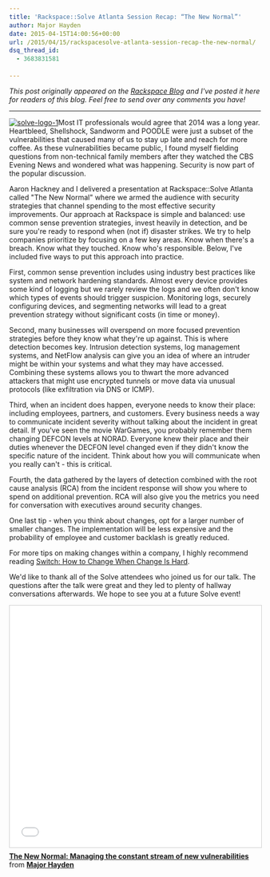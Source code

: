 ```yaml
---
title: 'Rackspace::Solve Atlanta Session Recap: “The New Normal”'
author: Major Hayden
date: 2015-04-15T14:00:56+00:00
url: /2015/04/15/rackspacesolve-atlanta-session-recap-the-new-normal/
dsq_thread_id:
  - 3683831581

---
```

_This post originally appeared on the [Rackspace Blog][1] and I've posted it here for readers of this blog. Feel free to send over any comments you have!_

* * *

[<img src="/wp-content/uploads/2015/04/solve-logo-1-300x300.png" alt="solve-logo-1" width="300" height="300" class="alignright size-medium wp-image-5519" srcset="/wp-content/uploads/2015/04/solve-logo-1-300x300.png 300w, /wp-content/uploads/2015/04/solve-logo-1-150x150.png 150w, /wp-content/uploads/2015/04/solve-logo-1.png 640w" sizes="(max-width: 300px) 100vw, 300px" />][2]Most IT professionals would agree that 2014 was a long year. Heartbleed, Shellshock, Sandworm and POODLE were just a subset of the vulnerabilities that caused many of us to stay up late and reach for more coffee. As these vulnerabilities became public, I found myself fielding questions from non-technical family members after they watched the CBS Evening News and wondered what was happening. Security is now part of the popular discussion.

Aaron Hackney and I delivered a presentation at Rackspace::Solve Atlanta called "The New Normal" where we armed the audience with security strategies that channel spending to the most effective security improvements. Our approach at Rackspace is simple and balanced: use common sense prevention strategies, invest heavily in detection, and be sure you're ready to respond when (not if) disaster strikes. We try to help companies prioritize by focusing on a few key areas. Know when there's a breach. Know what they touched. Know who's responsible. Below, I've included five ways to put this approach into practice.

<!--more-->

First, common sense prevention includes using industry best practices like system and network hardening standards. Almost every device provides some kind of logging but we rarely review the logs and we often don't know which types of events should trigger suspicion. Monitoring logs, securely configuring devices, and segmenting networks will lead to a great prevention strategy without significant costs (in time or money).

Second, many businesses will overspend on more focused prevention strategies before they know what they're up against. This is where detection becomes key. Intrusion detection systems, log management systems, and NetFlow analysis can give you an idea of where an intruder might be within your systems and what they may have accessed. Combining these systems allows you to thwart the more advanced attackers that might use encrypted tunnels or move data via unusual protocols (like exfiltration via DNS or ICMP).

Third, when an incident does happen, everyone needs to know their place: including employees, partners, and customers. Every business needs a way to communicate incident severity without talking about the incident in great detail. If you've seen the movie WarGames, you probably remember them changing DEFCON levels at NORAD. Everyone knew their place and their duties whenever the DECFON level changed even if they didn't know the specific nature of the incident. Think about how you will communicate when you really can't - this is critical.

Fourth, the data gathered by the layers of detection combined with the root cause analysis (RCA) from the incident response will show you where to spend on additional prevention. RCA will also give you the metrics you need for conversation with executives around security changes.

One last tip - when you think about changes, opt for a larger number of smaller changes. The implementation will be less expensive and the probability of employee and customer backlash is greatly reduced.

For more tips on making changes within a company, I highly recommend reading [Switch: How to Change When Change Is Hard][3].

We'd like to thank all of the Solve attendees who joined us for our talk. The questions after the talk were great and they led to plenty of hallway conversations afterwards. We hope to see you at a future Solve event!

 <iframe src="//www.slideshare.net/slideshow/embed_code/46220230" width="595" height="485" frameborder="0" marginwidth="0" marginheight="0" scrolling="no" style="border:1px solid #CCC; border-width:1px; margin-bottom:5px; max-width: 100%;" allowfullscreen></iframe>

<div style="margin-bottom:5px">
  <strong> <a href="//www.slideshare.net/MajorHayden/the-new-normal-46220230" title="The New Normal: Managing the constant stream of new vulnerabilities" target="_blank">The New Normal: Managing the constant stream of new vulnerabilities</a> </strong> from <strong><a href="//www.slideshare.net/MajorHayden" target="_blank">Major Hayden</a></strong>
</div>

 [1]: http://www.rackspace.com/blog/rackspacesolve-atlanta-session-recap-the-new-normal/
 [2]: /wp-content/uploads/2015/04/solve-logo-1.png
 [3]: http://heathbrothers.com/books/switch/
